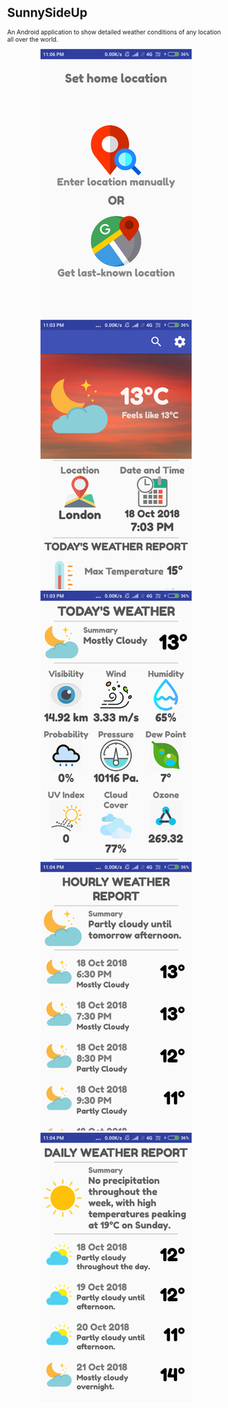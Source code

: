 # SunnySideUp
An Android application to show detailed weather conditions of any location all over the world.

<p align="center">

<img src="docs/images/SetLocation.png" alt="Location activity" width="350"/>

<img src="docs/images/MainActivity.png" alt="Main activity" width="350"/>

<img src="docs/images/DetailedWeather.png" alt="Detail activity" width="350"/>

<img src="docs/images/HourWeather.png" alt="Hourly weather" width="350"/>

<img src="docs/images/DailyWeather.png" alt="Daily weather" width="350"/>

</p>
